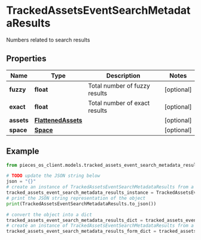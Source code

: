 # TrackedAssetsEventSearchMetadataResults

Numbers related to search results

## Properties

Name | Type | Description | Notes
------------ | ------------- | ------------- | -------------
**fuzzy** | **float** | Total number of fuzzy results | [optional] 
**exact** | **float** | Total number of exact results | [optional] 
**assets** | [**FlattenedAssets**](FlattenedAssets) |  | [optional] 
**space** | [**Space**](Space) |  | [optional] 

## Example

```python
from pieces_os_client.models.tracked_assets_event_search_metadata_results import TrackedAssetsEventSearchMetadataResults

# TODO update the JSON string below
json = "{}"
# create an instance of TrackedAssetsEventSearchMetadataResults from a JSON string
tracked_assets_event_search_metadata_results_instance = TrackedAssetsEventSearchMetadataResults.from_json(json)
# print the JSON string representation of the object
print(TrackedAssetsEventSearchMetadataResults.to_json())

# convert the object into a dict
tracked_assets_event_search_metadata_results_dict = tracked_assets_event_search_metadata_results_instance.to_dict()
# create an instance of TrackedAssetsEventSearchMetadataResults from a dict
tracked_assets_event_search_metadata_results_form_dict = tracked_assets_event_search_metadata_results.from_dict(tracked_assets_event_search_metadata_results_dict)
```



